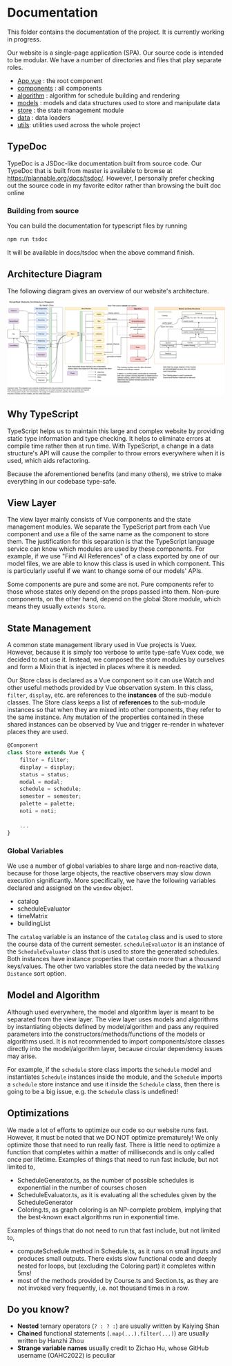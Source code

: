 # Documentation

This folder contains the documentation of the project. It is currently working in progress.

Our website is a single-page application (SPA). Our source code is intended to be modular. We have a number of directories and files that play separate roles.

-   [App.vue](/src/App.vue) : the root component
-   [components](/src/components) : all components
-   [algorithm](/src/algorithm) : algorithm for schedule building and rendering
-   [models](/src/models) : models and data structures used to store and manipulate data
-   [store](/src/store) : the state management module
-   [data](/src/data) : data loaders
-   [utils](/src/utils): utilities used across the whole project

<!-- <img src="components.png"
     alt="components.png"
     style="margin-left: 10%; width:80%;" /> -->

## TypeDoc

TypeDoc is a JSDoc-like documentation built from source code. Our TypeDoc that is built from master is available to browse at https://plannable.org/docs/tsdoc/. However, I personally prefer checking out the source code in my favorite editor rather than browsing the built doc online

### Building from source

You can build the documentation for typescript files by running

```bash
npm run tsdoc
```

It will be available in docs/tsdoc when the above command finish.

## Architecture Diagram

The following diagram gives an overview of our website's architecture.

![diagram](./Website%20Architecture.png)

## Why TypeScript

TypeScript helps us to maintain this large and complex website by providing static type information and type checking. It helps to eliminate errors at compile time rather then at run time. With TypeScript, a change in a data structure's API will cause the compiler to throw errors everywhere when it is used, which aids refactoring.

Because the aforementioned benefits (and many others), we strive to make everything in our codebase type-safe.

## View Layer

The view layer mainly consists of Vue components and the state management modules. We separate the TypeScript part from each Vue component and use a file of the same name as the component to store them. The justification for this separation is that the TypeScript language service can know which modules are used by these components. For example, if we use "Find All References" of a class exported by one of our model files, we are able to know this class is used in which component. This is particularly useful if we want to change some of our models' APIs.

Some components are pure and some are not. Pure components refer to those whose states only depend on the props passed into them. Non-pure components, on the other hand, depend on the global Store module, which means they usually `extends Store`.

## State Management

A common state management library used in Vue projects is Vuex. However, because it is simply too verbose to write type-safe Vuex code, we decided to not use it. Instead, we composed the store modules by ourselves and form a Mixin that is injected in places where it is needed.

Our Store class is declared as a Vue component so it can use Watch and other useful methods provided by Vue observation system. In this class, `filter`, `display`, etc. are references to the **instances** of the sub-module classes. The Store class keeps a list of **references** to the sub-module instances so that when they are mixed into other components, they refer to the same instance. Any mutation of the properties contained in these shared instances can be observed by Vue and trigger re-render in whatever places they are used.

```typescript
@Component
class Store extends Vue {
    filter = filter;
    display = display;
    status = status;
    modal = modal;
    schedule = schedule;
    semester = semester;
    palette = palette;
    noti = noti;

    ...
}
```

### Global Variables

We use a number of global variables to share large and non-reactive data, because for those large objects, the reactive observers may slow down execution significantly. More specifically, we have the following variables declared and assigned on the `window` object.

-   catalog
-   scheduleEvaluator
-   timeMatrix
-   buildingList

The `catalog` variable is an instance of the `Catalog` class and is used to store the course data of the current semester. `scheduleEvaluator` is an instance of the `ScheduleEvaluator` class that is used to store the generated schedules. Both instances have instance properties that contain more than a thousand keys/values. The other two variables store the data needed by the `Walking Distance` sort option.

## Model and Algorithm

Although used everywhere, the model and algorithm layer is meant to be separated from the view layer. The view layer uses models and algorithms by instantiating objects defined by model/algorithm and pass any required parameters into the constructors/methods/functions of the models or algorithms used. It is not recommended to import components/store classes directly into the model/algorithm layer, because circular dependency issues may arise.

For example, if the `schedule` store class imports the `Schedule` model and instantiates `Schedule` instances inside the module, and the `Schedule` imports a `schedule` store instance and use it inside the `Schedule` class, then there is going to be a big issue, e.g. the `Schedule` class is undefined!

## Optimizations

We made a lot of efforts to optimize our code so our website runs fast. However, it must be noted that we DO NOT optimize prematurely! We only optimize those that need to run really fast. There is little need to optimize a function that completes within a matter of milliseconds and is only called once per lifetime.
Examples of things that need to run fast include, but not limited to,

-   ScheduleGenerator.ts, as the number of possible schedules is exponential in the number of courses chosen
-   ScheduleEvaluator.ts, as it is evaluating all the schedules given by the ScheduleGenerator
-   Coloring.ts, as graph coloring is an NP-complete problem, implying that the best-known exact algorithms run in exponential time.

Examples of things that do not need to run that fast include, but not limited to,

-   computeSchedule method in Schedule.ts, as it runs on small inputs and produces small outputs. There exists slow functional code and deeply nested for loops, but (excluding the Coloring part) it completes within 5ms!
-   most of the methods provided by Course.ts and Section.ts, as they are not invoked very frequently, i.e. not thousand times in a row.

## Do you know?

-   **Nested** ternary operators (`? : ? :`) are usually written by Kaiying Shan
-   **Chained** functional statements (`.map(...).filter(...)`) are usually written by Hanzhi Zhou
-   **Strange variable names** usually credit to Zichao Hu, whose GitHub username (OAHC2022) is peculiar
